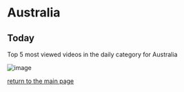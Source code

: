 # Australia

## Today
Top 5 most viewed videos in the daily category for Australia


![image](/images/main/daily/at-dailytop5Last7Days.jpeg)

[return to the main page](/main)